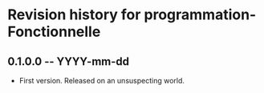 # Revision history for programmation-Fonctionnelle

## 0.1.0.0 -- YYYY-mm-dd

* First version. Released on an unsuspecting world.

